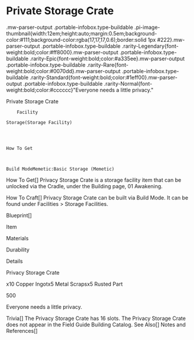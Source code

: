 # Private Storage Crate

.mw-parser-output .portable-infobox.type-buildable .pi-image-thumbnail{width:12em;height:auto;margin:0.5em;background-color:#111;background-color:rgba(17,17,17,0.6);border:solid 1px #222}.mw-parser-output .portable-infobox.type-buildable .rarity-Legendary{font-weight:bold;color:#ff8000}.mw-parser-output .portable-infobox.type-buildable .rarity-Epic{font-weight:bold;color:#a335ee}.mw-parser-output .portable-infobox.type-buildable .rarity-Rare{font-weight:bold;color:#0070dd}.mw-parser-output .portable-infobox.type-buildable .rarity-Standard{font-weight:bold;color:#1eff00}.mw-parser-output .portable-infobox.type-buildable .rarity-Normal{font-weight:bold;color:#cccccc}"Everyone needs a little privacy."

Private Storage Crate

	

	
		Facility
	
	Storage(Storage Facility)




	How To Get


	
	Build ModeMemetic:Basic Storage (Memetic)





How To Get[]
Privacy Storage Crate is a storage facility item that can be unlocked via the Cradle, under the Building page, 01 Awakening.

How To Craft[]
Privacy Storage Crate can be built via Build Mode. It can be found under Facilities &gt; Storage Facilities.

Blueprint[]


Item

Materials

Durability

Details


Privacy Storage Crate

x10 Copper Ingotx5 Metal Scrapsx5 Rusted Part

500

Everyone needs a little privacy.


Trivia[]
The Privacy Storage Crate has 16 slots.
The Privacy Storage Crate does not appear in the Field Guide Building Catalog.
See Also[]
Notes and References[]
